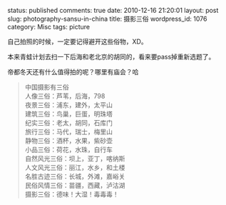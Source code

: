 status: published
comments: true
date: 2010-12-16 21:20:01
layout: post
slug: photography-sansu-in-china
title: 摄影三俗
wordpress_id: 1076
category: Misc
tags: picture

自己拍照的时候，一定要记得避开这些俗物，XD。

本来青蛙计划去扫一下后海和老北京的胡同的，看来要pass掉重新选题了。

帝都冬天还有什么值得拍的呢？哪里有庙会？哈

> 中国摄影有三俗 <br />
> 人像三俗：芦苇，后海，798 <br />
> 夜景三俗：浦东，建外，太平山 <br />
> 建筑三俗：鸟巢，巨蛋，明珠塔 <br />
> 纪实三俗：老太，胡同，石库门 <br />
> 旅行三俗：马代，瑞士，梅里山 <br />
> 静物三俗：酒杯，水果，紫砂壶 <br />
> 小品三俗：荷花，水珠，自行车 <br />
> 自然风光三俗：坝上，亚丁，喀纳斯 <br />
> 人文风光三俗：丽江，水乡，和土楼 <br />
> 名胜古迹三俗：长城，外滩，嘉峪关 <br />
> 民俗风情三俗：苗疆，西藏，泸沽湖 <br />
> 摄影三俗：德味！大湿！毒毒毒！
